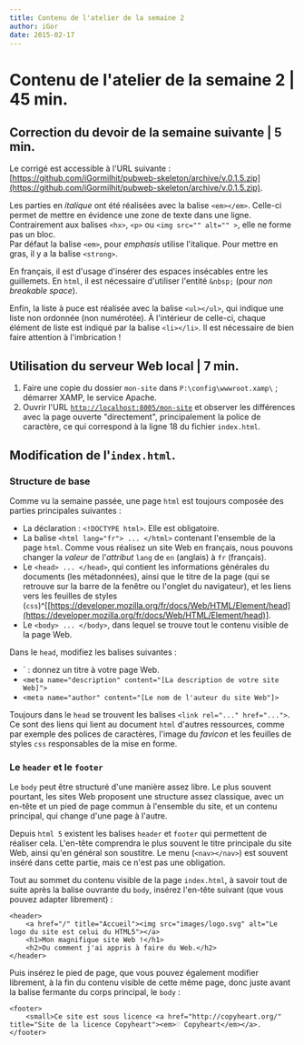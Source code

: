 ```yaml
---
title: Contenu de l'atelier de la semaine 2 
author: iGor
date: 2015-02-17
---
```


# Contenu de l'atelier de la semaine 2 | 45 min.

## Correction du devoir de la semaine suivante | 5 min.

   Le corrigé est accessible à l'URL suivante : [https://github.com/iGormilhit/pubweb-skeleton/archive/v.0.1.5.zip](https://github.com/iGormilhit/pubweb-skeleton/archive/v.0.1.5.zip).

   Les parties en *italique* ont été réalisées avec la balise `<em></em>`. Celle-ci permet de mettre en évidence une zone de texte dans une ligne. Contrairement aux balises `<hx>`, `<p>` ou `<img src="" alt="" >`, elle ne forme pas un bloc.   
   Par défaut la balise `<em>`, pour *emphasis* utilise l'italique. Pour mettre en gras, il y a la balise `<strong>`.

   En français, il est d'usage d'insérer des espaces insécables entre les guillemets. En `html`, il est nécessaire d'utiliser l'entité `&nbsp;` (pour *non breakable space*).

   Enfin, la liste à puce est réalisée avec la balise `<ul></ul>`, qui indique une liste non ordonnée (non numérotée). À l'intérieur de celle-ci, chaque élément de liste est indiqué par la balise `<li></li>`. Il est nécessaire de bien faire attention à l'imbrication !

## Utilisation du serveur Web local | 7 min.

   1. Faire une copie du dossier `mon-site` dans `P:\config\wwwroot.xamp\` ; démarrer XAMP, le service Apache.
   2. Ouvrir l'URL [`http://localhost:8005/mon-site`](http://localhost:8005/mon-site) et observer les différences avec la page ouverte "directement", principalement la police de caractère, ce qui correspond à la ligne 18 du fichier `index.html`.

## Modification de l'`index.html`.

### Structure de base

   Comme vu la semaine passée, une page `html` est toujours composée des parties principales suivantes :

   * La déclaration : `<!DOCTYPE html>`. Elle est obligatoire.
   * La balise `<html lang="fr"> ... </html>` contenant l'ensemble de la page `html`. Comme vous réalisez un site Web en français, nous pouvons changer la *valeur* de l'*attribut* `lang` de `en` (anglais) à `fr` (français).
   * Le `<head> ... </head>`, qui contient les informations générales du documents (les métadonnées), ainsi que le titre de la page (qui se retrouve sur la barre de la fenêtre ou l'onglet du navigateur), et les liens vers les feuilles de styles (`css`)^[[https://developer.mozilla.org/fr/docs/Web/HTML/Element/head](https://developer.mozilla.org/fr/docs/Web/HTML/Element/head)].
   * Le `<body> ... </body>`, dans lequel se trouve tout le contenu visible de la page Web.

   Dans le `head`, modifiez les balises suivantes :

   * `<title> ... </title> : donnez un titre à votre page Web.
   * `<meta name="description" content="[La description de votre site Web]">`
   * `<meta name="author" content="[Le nom de l'auteur du site Web"]>`

   Toujours dans le `head` se trouvent les balises `<link rel="..." href="...">`. Ce sont des liens qui lient au document `html` d'autres ressources, comme par exemple des polices de caractères, l'image du *favicon* et les feuilles de styles `css` responsables de la mise en forme.

   
### Le `header` et le `footer`

   Le `body` peut être structuré d'une manière assez libre. Le plus souvent pourtant, les sites Web proposent une structure assez classique, avec un en-tête et un pied de page commun à l'ensemble du site, et un contenu principal, qui change d'une page à l'autre.
   
   Depuis `html 5` existent les balises `header` et `footer` qui permettent de réaliser cela. L'en-tête comprendra le plus souvent le titre principale du site Web, ainsi qu'en général son soustitre. Le menu (`<nav></nav>`) est souvent inséré dans cette partie, mais ce n'est pas une obligation.

   Tout au sommet du contenu visible de la page `index.html`, à savoir tout de suite après la balise ouvrante du `body`, insérez l'en-tête suivant (que vous pouvez adapter librement) :

```
<header>
	<a href="/" title="Accueil"><img src="images/logo.svg" alt="Le logo du site est celui du HTML5"></a>
	<h1>Mon magnifique site Web !</h1>
	<h2>Ou comment j'ai appris à faire du Web.</h2>
</header>
```

Puis insérez le pied de page, que vous pouvez également modifier librement, à la fin du contenu visible de cette même page, donc juste avant la balise fermante du corps principal, le `body` :

```
<footer>
	<small>Ce site est sous licence <a href="http://copyheart.org/" title="Site de la licence Copyheart"><em>♡ Copyheart</em></a>.
</footer>
```
